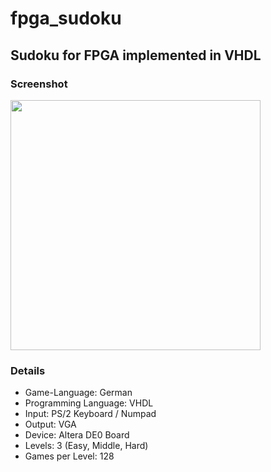 # fpga_sudoku
## Sudoku for FPGA implemented in VHDL

### Screenshot
<img src="https://github.com/albertschulz/fpga_sudoku/blob/4bb0821bdfa4c4c0baa0b17d133a1957fa4dc5a2/Photos/main.jpeg" width="400">

### Details
- Game-Language: German
- Programming Language: VHDL
- Input: PS/2 Keyboard / Numpad
- Output: VGA
- Device: Altera DE0 Board
- Levels: 3 (Easy, Middle, Hard)
- Games per Level: 128
